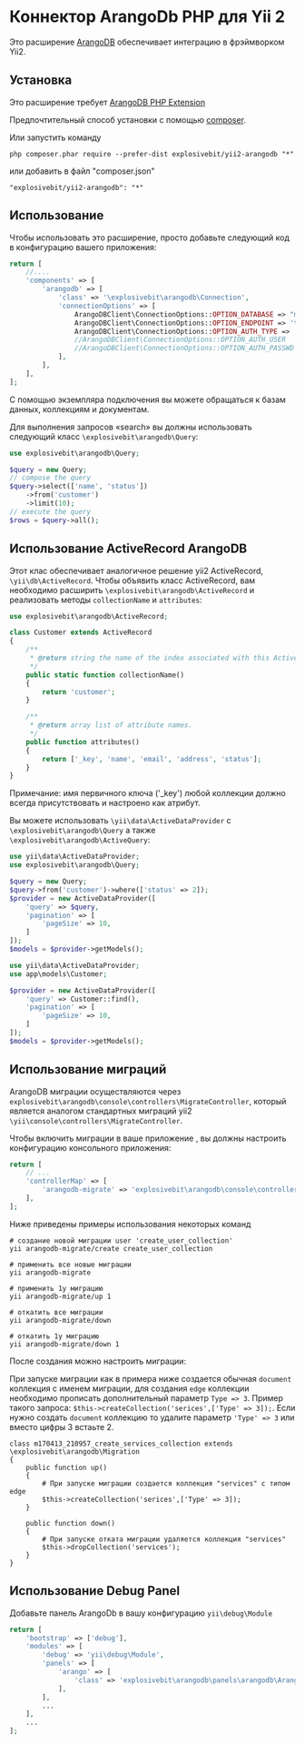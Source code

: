 Коннектор ArangoDb PHP для Yii 2
===========================

Это расширение [ArangoDB](http://www.arangodb.org/) обеспечивает интеграцию в фрэймворком Yii2.


Установка
------------

Это расширение требует [ArangoDB PHP Extension](https://github.com/triAGENS/ArangoDB-PHP)

Предпочтительный способ установки с помощью [composer](http://getcomposer.org/download/).

Или запустить команду

```
php composer.phar require --prefer-dist explosivebit/yii2-arangodb "*"
```

или добавить в файл "composer.json"

```
"explosivebit/yii2-arangodb": "*"
```


Использование
-------------

Чтобы использовать это расширение, просто добавьте следующий код в конфигурацию вашего приложения:

```php
return [
    //....
    'components' => [
        'arangodb' => [
            'class' => '\explosivebit\arangodb\Connection',
            'connectionOptions' => [
                ArangoDBClient\ConnectionOptions::OPTION_DATABASE => "mydatabase",
                ArangoDBClient\ConnectionOptions::OPTION_ENDPOINT => 'tcp://127.0.0.1:8529',
                ArangoDBClient\ConnectionOptions::OPTION_AUTH_TYPE => 'Basic',
                //ArangoDBClient\ConnectionOptions::OPTION_AUTH_USER   => '',
                //ArangoDBClient\ConnectionOptions::OPTION_AUTH_PASSWD => '',
            ],
        ],
    ],
];
```

С помощью экземпляра подключения вы можете обращаться к базам данных, коллекциям и документам.

Для выполнения запросов «search» вы должны использовать следующий класс `\explosivebit\arangodb\Query`:

```php
use explosivebit\arangodb\Query;

$query = new Query;
// compose the query
$query->select(['name', 'status'])
    ->from('customer')
    ->limit(10);
// execute the query
$rows = $query->all();
```


Использование ActiveRecord ArangoDB
------------------------------

Этот клас обеспечивает аналогичное решение yii2 ActiveRecord, `\yii\db\ActiveRecord`.
Чтобы объявить класс ActiveRecord, вам необходимо расширить `\explosivebit\arangodb\ActiveRecord` и
реализовать методы `collectionName` и `attributes`:

```php
use explosivebit\arangodb\ActiveRecord;

class Customer extends ActiveRecord
{
    /**
     * @return string the name of the index associated with this ActiveRecord class.
     */
    public static function collectionName()
    {
        return 'customer';
    }

    /**
     * @return array list of attribute names.
     */
    public function attributes()
    {
        return ['_key', 'name', 'email', 'address', 'status'];
    }
}
```

Примечание: имя первичного ключа ('_key') любой коллекции должно всегда присутствовать и настроено как атрибут.

Вы можете использовать `\yii\data\ActiveDataProvider` c `\explosivebit\arangodb\Query` а также `\explosivebit\arangodb\ActiveQuery`:

```php
use yii\data\ActiveDataProvider;
use explosivebit\arangodb\Query;

$query = new Query;
$query->from('customer')->where(['status' => 2]);
$provider = new ActiveDataProvider([
    'query' => $query,
    'pagination' => [
        'pageSize' => 10,
    ]
]);
$models = $provider->getModels();
```

```php
use yii\data\ActiveDataProvider;
use app\models\Customer;

$provider = new ActiveDataProvider([
    'query' => Customer::find(),
    'pagination' => [
        'pageSize' => 10,
    ]
]);
$models = $provider->getModels();
```


Использование миграций
----------------

ArangoDB миграции осуществляются через `explosivebit\arangodb\console\controllers\MigrateController`, который является аналогом стандартных миграций yii2
`\yii\console\controllers\MigrateController`.

Чтобы включить миграции в ваше приложение , вы должны настроить конфигурацию консольного приложения:

```php
return [
    // ...
    'controllerMap' => [
        'arangodb-migrate' => 'explosivebit\arangodb\console\controllers\MigrateController'
    ],
];
```

Ниже приведены примеры использования некоторых команд

```
# создание новой миграции user 'create_user_collection'
yii arangodb-migrate/create create_user_collection

# применить все новые миграции
yii arangodb-migrate

# применить 1у миграцию
yii arangodb-migrate/up 1

# откатить все миграции
yii arangodb-migrate/down

# откатить 1у миграцию
yii arangodb-migrate/down 1
```

После создания можно настроить миграции:

При запуске миграции как в примера ниже создается обычная `document` коллекция с именем миграции, для создания `edge` коллекции необходимо прописать дополнительный параметр `Type => 3`.
Пример такого запроса: `$this->createCollection('serices',['Type' => 3]);`. Если нужно создать  `document` коллекцию то удалите параметр `'Type' => 3` или вместо цифры 3 встаьте 2.

```
class m170413_210957_create_services_collection extends \explosivebit\arangodb\Migration
{
    public function up()
    {
        # При запуске миграции создается коллекция "services" с типом edge
        $this->createCollection('serices',['Type' => 3]);
    }

    public function down()
    {
        # При запуске отката миграции удаляется коллекция "services"
        $this->dropCollection('services');
    }
}
```

Использование Debug Panel
-----------------

Добавьте панель ArangoDb в вашу конфигурацию `yii\debug\Module`

```php
return [
    'bootstrap' => ['debug'],
    'modules' => [
        'debug' => 'yii\debug\Module',
        'panels' => [
            'arango' => [
                'class' => 'explosivebit\arangodb\panels\arangodb\ArangoDbPanel',
            ],
        ],
        ...
    ],
    ...
];
```
